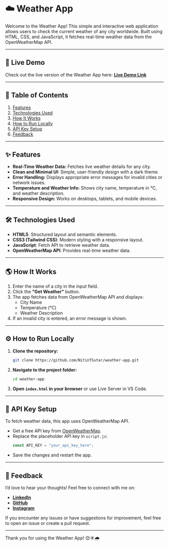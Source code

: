 # ☁️ Weather App

Welcome to the Weather App! This simple and interactive web application allows users to check the current weather of any city worldwide. Built using HTML, CSS, and JavaScript, it fetches real-time weather data from the OpenWeatherMap API.

---

## 🌟 Live Demo
Check out the live version of the Weather App here: **[Live Demo Link](https://weather-nitin.netlify.app/)**

---

## 📖 Table of Contents
1. [Features](#features)
2. [Technologies Used](#technologies-used)
3. [How It Works](#how-it-works)
4. [How to Run Locally](#how-to-run-locally)
5. [API Key Setup](#api-key-setup)
6. [Feedback](#feedback)

---

## ✨ Features
- **Real-Time Weather Data:** Fetches live weather details for any city.
- **Clean and Minimal UI:** Simple, user-friendly design with a dark theme.
- **Error Handling:** Displays appropriate error messages for invalid cities or network issues.
- **Temperature and Weather Info:** Shows city name, temperature in °C, and weather description.
- **Responsive Design:** Works on desktops, tablets, and mobile devices.

---

## 🛠️ Technologies Used
- **HTML5**: Structured layout and semantic elements.
- **CSS3 (Tailwind CSS)**: Modern styling with a responsive layout.
- **JavaScript**: Fetch API to retrieve weather data.
- **OpenWeatherMap API**: Provides real-time weather data.

---

## 🌎 How It Works
1. Enter the name of a city in the input field.
2. Click the **"Get Weather"** button.
3. The app fetches data from OpenWeatherMap API and displays:
   - City Name
   - Temperature (°C)
   - Weather Description
4. If an invalid city is entered, an error message is shown.

---

## ⚙️ How to Run Locally
1. **Clone the repository:**
   ```bash
   git clone https://github.com/NitinTSutar/weather-app.git
   ```
2. **Navigate to the project folder:**
   ```bash
   cd weather-app
   ```
3. **Open `index.html` in your browser** or use Live Server in VS Code.

---

## 🔑 API Key Setup
To fetch weather data, this app uses OpenWeatherMap API.  
- Get a free API key from [OpenWeatherMap](https://home.openweathermap.org/api_keys).
- Replace the placeholder API key in `script.js`:
   ```js
   const API_KEY = "your_api_key_here";
   ```
- Save the changes and restart the app.

---

## 💬 Feedback
I’d love to hear your thoughts! Feel free to connect with me on:
- **[LinkedIn](https://www.linkedin.com/in/nitin-sutar-859a5b23a/)**
- **[GitHub](https://github.com/NitinTSutar)**
- **[Instagram](https://www.instagram.com/__.nitin_sutar__/)**

If you encounter any issues or have suggestions for improvement, feel free to open an issue or create a pull request.

---

Thank you for using the Weather App! 😊☀️🌧️
